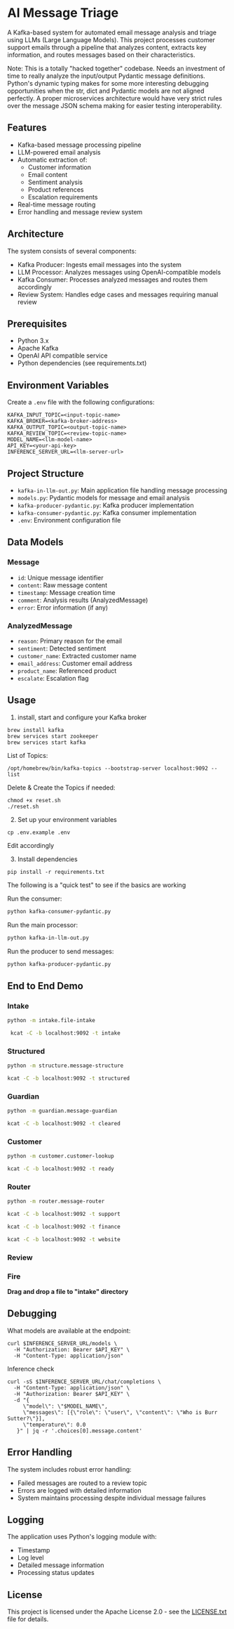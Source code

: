 # AI Message Triage

A Kafka-based system for automated email message analysis and triage using LLMs (Large Language Models). This project processes customer support emails through a pipeline that analyzes content, extracts key information, and routes messages based on their characteristics.

Note: This is a totally "hacked together" codebase.  Needs an investment of time to really analyze the input/output Pydantic message definitions.  Python's dynamic typing makes for some more interesting debugging opportunities when the str, dict and Pydantic models are not aligned perfectly.   A proper microservices architecture would have very strict rules over the message JSON schema making for easier testing interoperability. 

## Features

- Kafka-based message processing pipeline
- LLM-powered email analysis
- Automatic extraction of:
  - Customer information
  - Email content
  - Sentiment analysis
  - Product references
  - Escalation requirements
- Real-time message routing
- Error handling and message review system

## Architecture

The system consists of several components:
- Kafka Producer: Ingests email messages into the system
- LLM Processor: Analyzes messages using OpenAI-compatible models
- Kafka Consumer: Processes analyzed messages and routes them accordingly
- Review System: Handles edge cases and messages requiring manual review

## Prerequisites

- Python 3.x
- Apache Kafka
- OpenAI API compatible service
- Python dependencies (see requirements.txt)

## Environment Variables

Create a `.env` file with the following configurations:

```
KAFKA_INPUT_TOPIC=<input-topic-name>
KAFKA_BROKER=<kafka-broker-address>
KAFKA_OUTPUT_TOPIC=<output-topic-name>
KAFKA_REVIEW_TOPIC=<review-topic-name>
MODEL_NAME=<llm-model-name>
API_KEY=<your-api-key>
INFERENCE_SERVER_URL=<llm-server-url>
```

## Project Structure

- `kafka-in-llm-out.py`: Main application file handling message processing
- `models.py`: Pydantic models for message and email analysis
- `kafka-producer-pydantic.py`: Kafka producer implementation
- `kafka-consumer-pydantic.py`: Kafka consumer implementation
- `.env`: Environment configuration file

## Data Models

### Message
- `id`: Unique message identifier
- `content`: Raw message content
- `timestamp`: Message creation time
- `comment`: Analysis results (AnalyzedMessage)
- `error`: Error information (if any)

### AnalyzedMessage
- `reason`: Primary reason for the email
- `sentiment`: Detected sentiment
- `customer_name`: Extracted customer name
- `email_address`: Customer email address
- `product_name`: Referenced product
- `escalate`: Escalation flag

## Usage

1. install, start and configure your Kafka broker

```
brew install kafka
brew services start zookeeper
brew services start kafka
```

List of Topics:

```
/opt/homebrew/bin/kafka-topics --bootstrap-server localhost:9092 --list 
```

Delete & Create the Topics if needed:

```
chmod +x reset.sh
./reset.sh
```

2. Set up your environment variables

```
cp .env.example .env
```

Edit accordingly

3. Install dependencies

```
pip install -r requirements.txt
```

The following is a "quick test" to see if the basics are working

Run the consumer:
   ```bash
   python kafka-consumer-pydantic.py
   ```
Run the main processor:
   ```bash
   python kafka-in-llm-out.py
   ```
Run the producer to send messages:
   ```bash
   python kafka-producer-pydantic.py
   ```

## End to End Demo

### Intake 

```bash
python -m intake.file-intake
```

```bash
 kcat -C -b localhost:9092 -t intake
```

### Structured

```bash
python -m structure.message-structure
```

```bash
kcat -C -b localhost:9092 -t structured
```

### Guardian

```bash
python -m guardian.message-guardian
```

```bash
kcat -C -b localhost:9092 -t cleared
```

### Customer

```bash
python -m customer.customer-lookup
```

```bash
kcat -C -b localhost:9092 -t ready
```


### Router

```bash
python -m router.message-router
```

```bash
kcat -C -b localhost:9092 -t support
```

```bash
kcat -C -b localhost:9092 -t finance
```

```bash
kcat -C -b localhost:9092 -t website
```

### Review

### Fire

**Drag and drop a file to "intake" directory**



## Debugging

What models are available at the endpoint:

```
curl $INFERENCE_SERVER_URL/models \
  -H "Authorization: Bearer $API_KEY" \
  -H "Content-Type: application/json"
```

Inference check

```
curl -sS $INFERENCE_SERVER_URL/chat/completions \
  -H "Content-Type: application/json" \
  -H "Authorization: Bearer $API_KEY" \
  -d "{
     \"model\": \"$MODEL_NAME\",
     \"messages\": [{\"role\": \"user\", \"content\": \"Who is Burr Sutter?\"}],
     \"temperature\": 0.0
   }" | jq -r '.choices[0].message.content'
```

## Error Handling

The system includes robust error handling:
- Failed messages are routed to a review topic
- Errors are logged with detailed information
- System maintains processing despite individual message failures

## Logging

The application uses Python's logging module with:
- Timestamp
- Log level
- Detailed message information
- Processing status updates

## License

This project is licensed under the Apache License 2.0 - see the [LICENSE.txt](LICENSE.txt) file for details. 